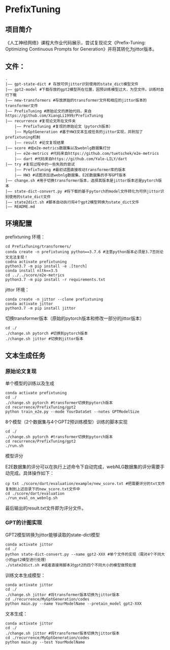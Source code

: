 # PrefixTuning

## 项目简介
《人工神经网络》课程大作业代码展示，尝试复现论文《Prefix-Tuning: Optimizing Continuous Prompts for Generation》并将其转化为jittor版本。

## 文件：
    .
    |—— gpt-state-dict # 存放可供jittor识别使用的state_dict模型文件
    |—— gpt2-model #下载存放的gpt2模型所在位置，因预训练模型过大，为空文件。训练时自行下载
    |—— new-transformers #存放原始的transformer文件和相应的jittor版本的transformer文件
    |—— PrefixTuning #原始论文的原始代码，来自https://github.com/XiangLi1999/PrefixTuning
    |—— recurrence #复现论文所在文件夹
        |—— PrefixTuning #复现的原始论文（pytorch版本）
        |—— MyGptGeneration #基于HW3文本生成任务的jittor实现，并附加了prefixtuning机制
        |—— result #论文复现结果
    |—— score #给e2e-metrics数据集以及webnlg数据集打分
        |—— e2e-metrics #代码来自https://github.com/tuetschek/e2e-metrics
        |—— dart #代码来自https://github.com/Yale-LILY/dart
    |—— try #复现过程中的一些失败的尝试
        |—— PrefixTuning #最初试图直接改动transformer库的版本
        |—— HW3 #试图添加进webnlg数据集、E2E数据集的手写GPT版本
    |—— change.sh #用于切换transformer版本，选择其版本是jittor版本还是pytorch版本
    |—— state-dict-convert.py #将下载的基于pytorch的model文件转化为可供jittor识别使用的state_dict文件
    |—— state2dict.sh #脚本自动执行将4个gpt2模型转换为state_dict文件
    |—— README.md

## 环境配置
prefixtuning 环境：
```
cd PrefixTuning/transformers/
conda create -n prefixtuning python==3.7.6 #注意python版本必须是3.7否则论文无法复现！
codna activate prefixtuning
python3.7 -m pip install -e .[torch]
conda install nltk==3.5
cd ../../score/e2e-metrics
python3.7 -m pip install -r requirements.txt
```

jittor 环境：
```
conda create -n jittor --clone prefixtuning
conda activate jittor
python3.7 -m pip install jittor
```

切换transformer版本（原始的pytorch版本和修改一部分的jittor版本）
```
cd ./
./change.sh pytorch #切换到pytorch版本
./change.sh jittor #切换到jittor版本
```

## 文本生成任务
### 原始论文复现

单个模型的训练以及生成
```
conda activate prefixtuning
cd ./
./change.sh pytorch #transformer切换到pytorch版本
cd recurrence/PrefixTuning/gpt2
python train_e2e.py --mode YourDataSet --notes GPTModelSize
```

8个模型（2个数据集与4个GPT2预训练模型）训练的脚本实现
```
cd ./
./change.sh pytorch #transformer切换到pytorch版本
cd recurrence/PrefixTuning/gpt2
./run.sh
```

模型评分

E2E数据集的评分可以在执行上述命令下自动完成，webNLG数据集的评分需要手动完成。具体操作如下：
```
cp txt ./score/dart/evaluation/example/new_score.txt #把需要评分的txt文件复制到上述目录下的new_score.txt文件中
cd ./score/dart/evaluation
./run_eval_on_webnlg.sh
```
最后输出的result.txt文件即为评分文件。


### GPT的计图实现

GPT2模型转换为jittor能够读取的state-dict模型
```
conda activate jittor
cd ./
python state-dict-convert.py --name gpt2-XXX #单个文件的实现（需对4个不同大小的gpt2模型进行处理）
./state2dict.sh #或者直接用脚本对gpt2的四个不同大小的模型做预处理
```

训练文本生成模型：
```
conda activate jittor
cd ./
./change.sh jittor #将transformer版本切换为jittor版本
cd ./recurrence/MyGptGeneration/codes
python main.py --name YourModelName --pretain_model gpt2-XXX
```

文本生成：
```
conda activate jittor
cd ./
./change.sh jittor #将transformer版本切换为jittor版本
cd ./recurrence/MyGptGeneration/codes
python main.py --test YourModelName
```
